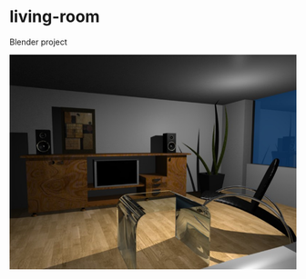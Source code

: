 living-room
===========

Blender project

![Alt text](/renders/living-room04.jpg?raw=true "<living room>")
